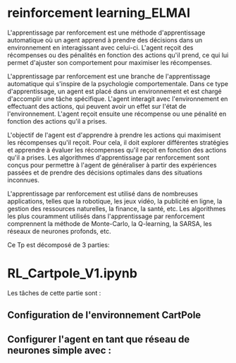 # reinforcement learning_ELMAI

L'apprentissage par renforcement est une méthode d'apprentissage automatique où un agent apprend à prendre des décisions dans un environnement en interagissant avec celui-ci. L'agent reçoit des récompenses ou des pénalités en fonction des actions qu'il prend, ce qui lui permet d'ajuster son comportement pour maximiser les récompenses.

L'apprentissage par renforcement est une branche de l'apprentissage automatique qui s'inspire de la psychologie comportementale. Dans ce type d'apprentissage, un agent est placé dans un environnement et est chargé d'accomplir une tâche spécifique. L'agent interagit avec l'environnement en effectuant des actions, qui peuvent avoir un effet sur l'état de l'environnement. L'agent reçoit ensuite une récompense ou une pénalité en fonction des actions qu'il a prises.

L'objectif de l'agent est d'apprendre à prendre les actions qui maximisent les récompenses qu'il reçoit. Pour cela, il doit explorer différentes stratégies et apprendre à évaluer les récompenses qu'il reçoit en fonction des actions qu'il a prises. Les algorithmes d'apprentissage par renforcement sont conçus pour permettre à l'agent de généraliser à partir des expériences passées et de prendre des décisions optimales dans des situations inconnues.

L'apprentissage par renforcement est utilisé dans de nombreuses applications, telles que la robotique, les jeux vidéo, la publicité en ligne, la gestion des ressources naturelles, la finance, la santé, etc. Les algorithmes les plus couramment utilisés dans l'apprentissage par renforcement comprennent la méthode de Monte-Carlo, la Q-learning, la SARSA, les réseaux de neurones profonds, etc.

Ce Tp est décomposé de 3 parties:

# RL_Cartpole_V1.ipynb
 Les tâches de cette partie sont :

 ## Configuration de  l'environnement CartPole
 ## Configurer l'agent en tant que réseau de neurones simple avec :
 